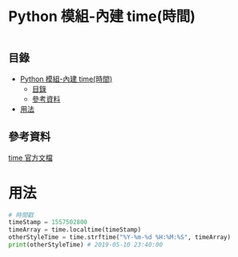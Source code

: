 # Python 模組-內建 time(時間)

```
```

## 目錄

- [Python 模組-內建 time(時間)](#python-模組-內建-time時間)
	- [目錄](#目錄)
	- [參考資料](#參考資料)
- [用法](#用法)

## 參考資料

[time 官方文檔](https://docs.python.org/zh-tw/3/library/time.html)

# 用法

```Python
# 時間戳
timeStamp = 1557502800
timeArray = time.localtime(timeStamp)
otherStyleTime = time.strftime("%Y-%m-%d %H:%M:%S", timeArray)
print(otherStyleTime) # 2019-05-10 23:40:00
```
